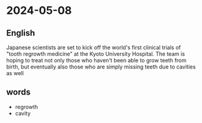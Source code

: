 # 2024-05-08

## English
Japanese scientists are set to kick off the 
world's first clinical trials of "tooth
regrowth medicine" at the Kyoto
University Hospital. The team is hoping to
treat not only those who haven't been able
to grow teeth from birth, but eventually
also those who are simply missing teeth
due to cavities as well

## words
* regrowth
* cavity
